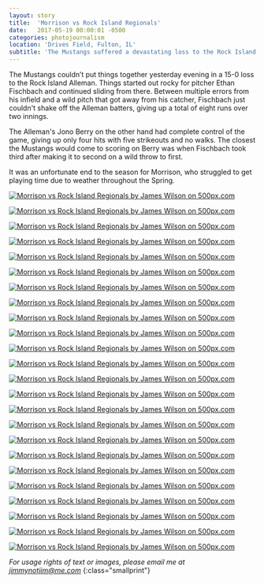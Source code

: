```yaml
---
layout: story
title:  'Morrison vs Rock Island Regionals'
date:   2017-05-19 00:00:01 -0500
categories: photojournalism
location: 'Drives Field, Fulton, IL'
subtitle: 'The Mustangs suffered a devastating loss to the Rock Island Alleman in their final game of the season.'
---
```


The Mustangs couldn’t put things together yesterday evening in a 15-0 loss to the Rock Island Alleman. Things started out rocky for pitcher Ethan Fischbach and continued sliding from there. Between multiple errors from his infield and a wild pitch that got away from his catcher, Fischbach just couldn't shake off the Alleman batters, giving up a total of eight runs over two innings.

The Alleman's Jono Berry on the other hand had complete control of the game, giving up only four hits with five strikeouts and no walks. The closest the Mustangs would come to scoring on Berry was when Fischbach took third after making it to second on a wild throw to first.

It was an unfortunate end to the season for Morrison, who struggled to get playing time due to weather throughout the Spring.

<a class="link-five-hundred" href='https://500px.com/photo/212605983/morrison-vs-rock-island-regionals-by-james-wilson' alt='Morrison vs Rock Island Regionals by James Wilson on 500px.com'><img src='https://drscdn.500px.org/photo/212605983/m%3D900/59cd4f7e8b62f81e25ca9bbc7e268cee' alt='Morrison vs Rock Island Regionals by James Wilson on 500px.com'></a>

<a class="link-five-hundred" href='https://500px.com/photo/212584119/morrison-vs-rock-island-regionals-by-james-wilson' alt='Morrison vs Rock Island Regionals by James Wilson on 500px.com'><img src='https://drscdn.500px.org/photo/212584119/m%3D900/a1d5bdfe7820dd321a334d1b88199035' alt='Morrison vs Rock Island Regionals by James Wilson on 500px.com'></a>

<a class="link-five-hundred" href='https://500px.com/photo/212584121/morrison-vs-rock-island-regionals-by-james-wilson' alt='Morrison vs Rock Island Regionals by James Wilson on 500px.com'><img src='https://drscdn.500px.org/photo/212584121/m%3D900/d32cd644d2e62405851f086d6ae6614d' alt='Morrison vs Rock Island Regionals by James Wilson on 500px.com'></a>

<a class="link-five-hundred" href='https://500px.com/photo/212584129/morrison-vs-rock-island-regionals-by-james-wilson' alt='Morrison vs Rock Island Regionals by James Wilson on 500px.com'><img src='https://drscdn.500px.org/photo/212584129/m%3D900/e29098a99cccced31f4070d857ab5f10' alt='Morrison vs Rock Island Regionals by James Wilson on 500px.com'></a>

<a class="link-five-hundred" href='https://500px.com/photo/212584131/morrison-vs-rock-island-regionals-by-james-wilson' alt='Morrison vs Rock Island Regionals by James Wilson on 500px.com'><img src='https://drscdn.500px.org/photo/212584131/m%3D900/f98aed335712f81d2063e043e3932b02' alt='Morrison vs Rock Island Regionals by James Wilson on 500px.com'></a>

<a class="link-five-hundred" href='https://500px.com/photo/212584135/morrison-vs-rock-island-regionals-by-james-wilson' alt='Morrison vs Rock Island Regionals by James Wilson on 500px.com'><img src='https://drscdn.500px.org/photo/212584135/m%3D900/4efb9dc8e381bdcb9ac86d5eb258e1cf' alt='Morrison vs Rock Island Regionals by James Wilson on 500px.com'></a>

<a class="link-five-hundred" href='https://500px.com/photo/212584145/morrison-vs-rock-island-regionals-by-james-wilson' alt='Morrison vs Rock Island Regionals by James Wilson on 500px.com'><img src='https://drscdn.500px.org/photo/212584145/m%3D900/3d9e5aebe7c0121b63efeface081b222' alt='Morrison vs Rock Island Regionals by James Wilson on 500px.com'></a>

<a href='https://500px.com/photo/212605987/morrison-vs-rock-island-regionals-by-james-wilson' alt='Morrison vs Rock Island Regionals by James Wilson on 500px.com'><img src='https://drscdn.500px.org/photo/212605987/m%3D900/ccb43698aed891e01791564a1d3d4bb9' alt='Morrison vs Rock Island Regionals by James Wilson on 500px.com'></a>

<a class="link-five-hundred" href='https://500px.com/photo/212584155/morrison-vs-rock-island-regionals-by-james-wilson' alt='Morrison vs Rock Island Regionals by James Wilson on 500px.com'><img src='https://drscdn.500px.org/photo/212584155/m%3D900/f4745538db5cd69fa8b59c4d2266df9e' alt='Morrison vs Rock Island Regionals by James Wilson on 500px.com'></a>

<a class="link-five-hundred" href='https://500px.com/photo/212584163/morrison-vs-rock-island-regionals-by-james-wilson' alt='Morrison vs Rock Island Regionals by James Wilson on 500px.com'><img src='https://drscdn.500px.org/photo/212584163/m%3D900/f50f676a11a6a83253cf109340ec3278' alt='Morrison vs Rock Island Regionals by James Wilson on 500px.com'></a>

<a class="link-five-hundred" href='https://500px.com/photo/212584169/morrison-vs-rock-island-regionals-by-james-wilson' alt='Morrison vs Rock Island Regionals by James Wilson on 500px.com'><img src='https://drscdn.500px.org/photo/212584169/m%3D900/9cdf305ce088eb967a95e4859093f6e3' alt='Morrison vs Rock Island Regionals by James Wilson on 500px.com'></a>

<a class="link-five-hundred" href='https://500px.com/photo/212584187/morrison-vs-rock-island-regionals-by-james-wilson' alt='Morrison vs Rock Island Regionals by James Wilson on 500px.com'><img src='https://drscdn.500px.org/photo/212584187/m%3D900/42c3ef0e4794ffdd18ff8bd805869b80' alt='Morrison vs Rock Island Regionals by James Wilson on 500px.com'></a>

<a class="link-five-hundred" href='https://500px.com/photo/212584169/morrison-vs-rock-island-regionals-by-james-wilson' alt='Morrison vs Rock Island Regionals by James Wilson on 500px.com'><img src='https://drscdn.500px.org/photo/212584169/m%3D900/9cdf305ce088eb967a95e4859093f6e3' alt='Morrison vs Rock Island Regionals by James Wilson on 500px.com'></a>

<a class="link-five-hundred" href='https://500px.com/photo/212584187/morrison-vs-rock-island-regionals-by-james-wilson' alt='Morrison vs Rock Island Regionals by James Wilson on 500px.com'><img src='https://drscdn.500px.org/photo/212584187/m%3D900/42c3ef0e4794ffdd18ff8bd805869b80' alt='Morrison vs Rock Island Regionals by James Wilson on 500px.com'></a>

<a class="link-five-hundred" href='https://500px.com/photo/212584191/morrison-vs-rock-island-regionals-by-james-wilson' alt='Morrison vs Rock Island Regionals by James Wilson on 500px.com'><img src='https://drscdn.500px.org/photo/212584191/m%3D900/0414d97b619da1775504644c6f625f96' alt='Morrison vs Rock Island Regionals by James Wilson on 500px.com'></a>

<a class="link-five-hundred" href='https://500px.com/photo/212584201/morrison-vs-rock-island-regionals-by-james-wilson' alt='Morrison vs Rock Island Regionals by James Wilson on 500px.com'><img src='https://drscdn.500px.org/photo/212584201/m%3D900/676cc1896e7934ecb888e2c09ff05cf4' alt='Morrison vs Rock Island Regionals by James Wilson on 500px.com'></a>

<a class="link-five-hundred" href='https://500px.com/photo/212584215/morrison-vs-rock-island-regionals-by-james-wilson' alt='Morrison vs Rock Island Regionals by James Wilson on 500px.com'><img src='https://drscdn.500px.org/photo/212584215/m%3D900/067222de61572f1db2527b05173e9b3e' alt='Morrison vs Rock Island Regionals by James Wilson on 500px.com'></a>

<a class="link-five-hundred" href='https://500px.com/photo/212584217/morrison-vs-rock-island-regionals-by-james-wilson' alt='Morrison vs Rock Island Regionals by James Wilson on 500px.com'><img src='https://drscdn.500px.org/photo/212584217/m%3D900/f659a1e3e676b0da6dde0fce634c581e' alt='Morrison vs Rock Island Regionals by James Wilson on 500px.com'></a>

<a class="link-five-hundred" href='https://500px.com/photo/212584225/morrison-vs-rock-island-regionals-by-james-wilson' alt='Morrison vs Rock Island Regionals by James Wilson on 500px.com'><img src='https://drscdn.500px.org/photo/212584225/m%3D900/aece702bce6687daa0994b5f60eb4faf' alt='Morrison vs Rock Island Regionals by James Wilson on 500px.com'></a>

<a class="link-five-hundred" href='https://500px.com/photo/212584227/morrison-vs-rock-island-regionals-by-james-wilson' alt='Morrison vs Rock Island Regionals by James Wilson on 500px.com'><img src='https://drscdn.500px.org/photo/212584227/m%3D900/4d01a6e45cca8060fa0dd5ecb75e0e15' alt='Morrison vs Rock Island Regionals by James Wilson on 500px.com'></a>

<a class="link-five-hundred" href='https://500px.com/photo/212584267/morrison-vs-rock-island-regionals-by-james-wilson' alt='Morrison vs Rock Island Regionals by James Wilson on 500px.com'><img src='https://drscdn.500px.org/photo/212584267/m%3D900/30e86c98e8bcec07e34870e4aec587ac' alt='Morrison vs Rock Island Regionals by James Wilson on 500px.com'></a>

<a class="link-five-hundred" href='https://500px.com/photo/212584279/morrison-vs-rock-island-regionals-by-james-wilson' alt='Morrison vs Rock Island Regionals by James Wilson on 500px.com'><img src='https://drscdn.500px.org/photo/212584279/m%3D900/8324d4a3411059f2cba3055ac1a2977d' alt='Morrison vs Rock Island Regionals by James Wilson on 500px.com'></a>

<a class="link-five-hundred" href='https://500px.com/photo/212584273/morrison-vs-rock-island-regionals-by-james-wilson' alt='Morrison vs Rock Island Regionals by James Wilson on 500px.com'><img src='https://drscdn.500px.org/photo/212584273/m%3D900/a6b335c1a125d740659626026e74b897' alt='Morrison vs Rock Island Regionals by James Wilson on 500px.com'></a>

<a class="link-five-hundred" href='https://500px.com/photo/212584277/morrison-vs-rock-island-regionals-by-james-wilson' alt='Morrison vs Rock Island Regionals by James Wilson on 500px.com'><img src='https://drscdn.500px.org/photo/212584277/m%3D900/51cb5a875fab59383464fc3529916226' alt='Morrison vs Rock Island Regionals by James Wilson on 500px.com'></a>

_For usage rights of text or images, please email me at [jimmynotjim@me.com](mailto:jimmynotjim@me.com)_
{:class="smallprint"}

<script type='text/javascript' src='https://500px.com/embed.js'></script>
